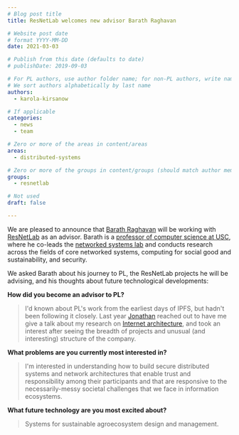 ```yaml
---
# Blog post title
title: ResNetLab welcomes new advisor Barath Raghavan

# Website post date
# format YYYY-MM-DD
date: 2021-03-03

# Publish from this date (defaults to date)
# publishDate: 2019-09-03

# For PL authors, use author folder name; for non-PL authors, write name as in paper within ""
# We sort authors alphabetically by last name
authors:
  - karola-kirsanow

# If applicable
categories:
  - news
  - team

# Zero or more of the areas in content/areas
areas:
  - distributed-systems

# Zero or more of the groups in content/groups (should match author membership)
groups:
  - resnetlab

# Not used
draft: false

---
```


We are pleased to announce that [Barath Raghavan](/authors/barath-raghavan/) will be working with [ResNetLab](/groups/resnetlab/) as an advisor. Barath is a [professor of computer science at USC](https://raghavan.usc.edu/), where he co-leads the [networked systems lab](https://nsl.cs.usc.edu/) and conducts research across the fields of core networked systems, computing for social good and sustainability, and security.

We asked Barath about his journey to PL, the ResNetLab projects he will be advising, and his thoughts about future technological developments:

**How did you become an advisor to PL?**
> I'd known about PL's work from the earliest days of IPFS, but hadn't been following it closely.  Last year [Jonathan](/authors/jonathan-gross/) reached out to have me give a talk about my research on [Internet architecture](https://raghavan.usc.edu/papers/evolution-sigcomm19.pdf), and took an interest after seeing the breadth of projects and unusual (and interesting) structure of the company.

**What problems are you currently most interested in?**
> I'm interested in understanding how to build secure distributed systems and network architectures that enable trust and responsibility among their participants and that are responsive to the necessarily-messy societal challenges that we face in information ecosystems.

**What future technology are you most excited about?**
> Systems for sustainable agroecosystem design and management.
